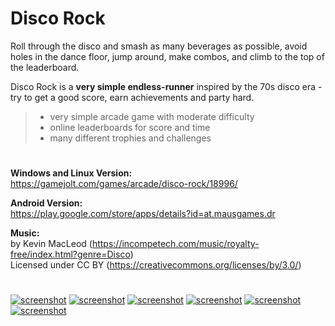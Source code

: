 # Disco Rock

Roll through the disco and smash as many beverages as possible, avoid holes in the dance floor, jump around, make combos, and climb to the top of the leaderboard. 

Disco Rock is a **very simple endless-runner** inspired by the 70s disco era - try to get a good score, earn achievements and party hard.

> - very simple arcade game with moderate difficulty
> - online leaderboards for score and time
> - many different trophies and challenges

#

**Windows and Linux Version:**  
<https://gamejolt.com/games/arcade/disco-rock/18996/>

**Android Version:**  
<https://play.google.com/store/apps/details?id=at.mausgames.dr>

**Music:**  
by Kevin MacLeod (<https://incompetech.com/music/royalty-free/index.html?genre=Disco>)  
Licensed under CC BY (<https://creativecommons.org/licenses/by/3.0/>)

#

[![screenshot](material/dr_youtube.jpg?raw=true)](https://www.youtube.com/watch?v=mwvx5O8c-mQ)
[![screenshot](material/screenshots/dr_screen_new_006t.jpg?raw=true)](material/screenshots/dr_screen_new_006.jpg?raw=true)
[![screenshot](material/screenshots/dr_screen_new_007t.jpg?raw=true)](material/screenshots/dr_screen_new_007.jpg?raw=true)
[![screenshot](material/screenshots/dr_screen_new_008t.jpg?raw=true)](material/screenshots/dr_screen_new_008.jpg?raw=true)
[![screenshot](material/screenshots/dr_screen_new_009t.jpg?raw=true)](material/screenshots/dr_screen_new_009.jpg?raw=true)
[![screenshot](material/screenshots/dr_screen_new_010t.jpg?raw=true)](material/screenshots/dr_screen_new_010.jpg?raw=true)